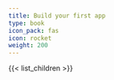 ```yaml
---
title: Build your first app
type: book
icon_pack: fas
icon: rocket
weight: 200
---
```


{{< list_children >}}